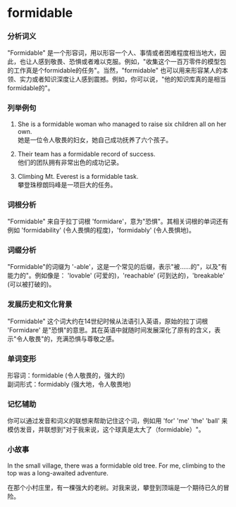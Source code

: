 # formidable

### 分析词义

  

"Formidable" 是一个形容词，用以形容一个人、事情或者困难程度相当地大，因此，也让人感到敬畏、恐惧或者难以克服。例如，"收集这个一百万零件的模型包的工作真是个formidable的任务"。当然，"formidable" 也可以用来形容某人的本领、实力或者知识深度让人感到震撼。例如，你可以说，"他的知识库真的是相当formidable的"。

  

### 列举例句

  

1.  She is a formidable woman who managed to raise six children all on her own.  
    她是一位令人敬畏的妇女，她自己成功抚养了六个孩子。
    
      
    
2.  Their team has a formidable record of success.  
    他们的团队拥有非常出色的成功记录。
    
      
    
3.  Climbing Mt. Everest is a formidable task.  
    攀登珠穆朗玛峰是一项巨大的任务。
    
      
    

  

### 词根分析

  

"Formidable" 来自于拉丁词根 'formidare'，意为"恐惧"。其相关词根的单词还有例如 'formidability' (令人畏惧的程度)，'formidably' (令人畏惧地)。

  

### 词缀分析

  

"Formidable"的词缀为 '-able'，这是一个常见的后缀，表示"被......的"，以及"有能力的"。例如像是： 'lovable' (可爱的)，'reachable' (可到达的)，'breakable' (可以被打破的)。

  

### 发展历史和文化背景

  

"Formidable" 这个词大约在14世纪时候从法语引入英语，原始的拉丁词根 'Formidare' 是"恐惧"的意思。其在英语中就随时间发展深化了原有的含义，表示"令人敬畏"的，充满恐惧与尊敬之感。

  

### 单词变形

  

形容词：formidable (令人敬畏的，强大的)  
副词形式：formidably (强大地，令人敬畏地)

  

### 记忆辅助

  

你可以通过发音和词义的联想来帮助记住这个词，例如用 'for' 'me' 'the' 'ball' 来模仿发音，并联想到"对于我来说，这个球真是太大了（formidable）"。

  

### 小故事

  

In the small village, there was a formidable old tree. For me, climbing to the top was a long-awaited adventure.

  

在那个小村庄里，有一棵强大的老树。对我来说，攀登到顶端是一个期待已久的冒险。
